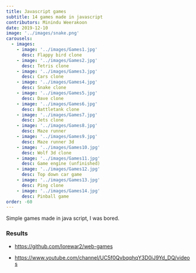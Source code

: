 ```yaml
---
title: Javascript games
subtitle: 14 games made in javascript
contributors: Minindu Weerakoon
date: 2019-12-10
image: '../images/snake.png'
carousels: 
  - images: 
    - image: '../images/Games1.jpg'
      desc: Flappy bird clone
    - image: '../images/Games2.jpg'
      desc: Tetris clone
    - image: '../images/Games3.jpg'
      desc: Cars clone
    - image: '../images/Games4.jpg'
      desc: Snake clone
    - image: '../images/Games5.jpg'
      desc: Dave clone
    - image: '../images/Games6.jpg'
      desc: Battletank clone
    - image: '../images/Games7.jpg'
      desc: Jets clone
    - image: '../images/Games8.jpg'
      desc: Maze runner
    - image: '../images/Games9.jpg'
      desc: Maze runner 3d
    - image: '../images/Games10.jpg'
      desc: Wolf 3d clone
    - image: '../images/Games11.jpg'
      desc: Game engine (unfinished)
    - image: '../images/Games12.jpg'
      desc: Top down car game
    - image: '../images/Games13.jpg'
      desc: Ping clone
    - image: '../images/Games14.jpg'
      desc: Pinball game
order: -60
---
```


Simple games made in java script, I was bored.

### Results

- https://github.com/lorewar2/web-games

- https://www.youtube.com/channel/UC5f0QvbqqhqY3D0iJ9Yd_DQ/videos


